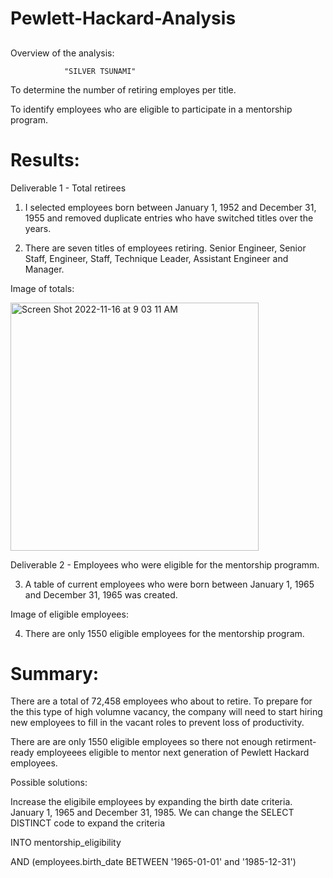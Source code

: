 # Pewlett-Hackard-Analysis

##
Overview of the analysis:

                "SILVER TSUNAMI"

To determine the number of retiring employes per title.

To identify employees who are eligible to participate in a mentorship program. 

# Results:

Deliverable 1 - Total retirees

1. I selected employees born between January 1, 1952 and December 31, 1955 and removed duplicate entries who have switched titles over the years.  

2. There are seven titles of employees retiring.  Senior Engineer, Senior Staff, Engineer, Staff, Technique Leader, Assistant Engineer and Manager.  

Image of totals:

<img width="397" alt="Screen Shot 2022-11-16 at 9 03 11 AM" src="https://user-images.githubusercontent.com/111452227/202216727-9c400ba1-ac7c-4ce9-b02a-cdc50ebedc34.png">

Deliverable 2 - Employees who were eligible for the mentorship programm. 

3. A table of current employees who were born between January 1, 1965 and December 31, 1965 was created.  

Image of eligible employees:

4.  There are only 1550 eligible employees for the mentorship program.  

# Summary:

There are a total of 72,458 employees who about to retire.  To prepare for the this type of high volumne vacancy, the company will need to start hiring new employees to fill in the vacant roles to prevent loss of productivity. 

There are are only 1550 eligible employees so there not enough retirment-ready employeees eligible to mentor next generation of Pewlett Hackard employees.  

Possible solutions: 

Increase the eligibile employees by expanding the birth date criteria.  January 1, 1965 and December 31, 1985.  We can change the SELECT DISTINCT code to expand the criteria

INTO mentorship_eligibility

AND (employees.birth_date BETWEEN '1965-01-01' and '1985-12-31')
